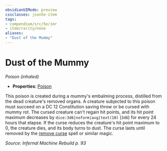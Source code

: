 ```yaml
---
obsidianUIMode: preview
cssclasses: json5e-item
tags:
- compendium/src/5e/imr
- item/rarity/none
aliases: 
- "Dust of the Mummy"
---
```

# Dust of the Mummy
*Poison (inhaled)*  

- **Properties**: [Poison](2-Mechanics/CLI/rules/item-properties.md#Poison)

This poison is created during a mummy's embalming process, distilled from the dead creature's removed organs. A creature subjected to this poison must succeed on a DC 12 Constitution saving throw or be cursed with mummy rot. The cursed creature can't regain hit points, and its hit point maximum decreases by `dice:3d6|noform|avg|text(10)` (`3d6`) for every 24 hours that elapse. If the curse reduces the creature's hit point maximum to 0, the creature dies, and its body turns to dust. The curse lasts until removed by the [remove curse](2-Mechanics/CLI/spells/remove-curse.md) spell or similar magic.

*Source: Infernal Machine Rebuild p. 93*